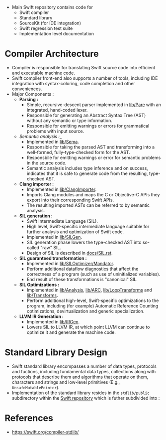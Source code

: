 * Main Swift repository contains code for
	* Swift compiler
	* Standard library
	* SourceKit (for IDE integration)
	* Swift regression test suite
	* Implementation level documentation
# Compiler Architecture
* Compiler is responsible for translating Swift source code into efficient and executable machine code.
* Swift compiler front-end also supports a number of tools, including IDE integration with syntax-coloring, code completion and other conveniences.
* Major Components :
	* __Parsing :__
		* Simple, recursive-descent parser implemented in [lib/Pare](https://github.com/apple/swift/tree/master/lib/Parse) with an integrated, hand-coded lexer.
		* Responsible for generating an Abstract Syntax Tree (AST) without any semantic or type information.
		* Responsible for emitting warnings or errors for grammatical problems with input source.
	* __Semantic_ analysis :__
		* Implemented in [lib/Sema](https://github.com/apple/swift/tree/master/lib/Sema).
		* Responsible for taking the parsed AST and transforming into a well-formed, fully-type-checked form for the AST.
		* Responsbile for emitting warnings or error for semantic problems in the source code.
		* Semantic analysis includes type inference and on success, indicates that it is safe to generate code from the resulting, type-checked AST.
	* __Clang importer :__
		* Implemented in [lib/ClangImporter](https://github.com/apple/swift/tree/master/lib/ClangImporter).
		* Imports Clang modules and maps the C or Objective-C APIs they export into their corresponding Swift APIs.
		* The resulting imported ASTs can be referred to by semantic analysis.
	* __SIL generation :__
		* Swift Intermediate Language (SIL).
		* High level, Swift-specific intermediate language suitable for further analysis and optimization of Swift code.
		* Implemented in [lib/SILGen](https://github.com/apple/swift/tree/master/lib/SILGen).
		* SIL generation phase lowers the type-checked AST into so-called "raw" SIL.
		* Design of SIL is described in [docs/SIL.rst](https://github.com/apple/swift/blob/master/docs/SIL.rst).
	* __SIL guaranteed transformation :__
		* Implemented in [lib/SILOptimizer/Mandator](https://github.com/apple/swift/tree/master/lib/SILOptimizer/Mandatory).
		* Perform additional dataflow diagnostics that affect the correctness of a program (such as use of uninitialized variables).
		* End result of these transformations is "canonical" SIL.
	* __SIL Optimizations :__
		* Implemented in [lib/Analysis](https://github.com/apple/swift/tree/master/lib/SILOptimizer/Analysis), [lib/ARC](https://github.com/apple/swift/tree/master/lib/SILOptimizer/ARC), [lib/LoopTransforms](https://github.com/apple/swift/tree/master/lib/SILOptimizer/LoopTransforms) and [lib/Transforms](https://github.com/apple/swift/tree/master/lib/SILOptimizer/Transforms).
		* Perform additional high-level, Swift-specific optimizations to the program, including (for example) Automatic Reference Counting optimizations, devirtualization and generic specialization.
	* __LLVM IR Generation :__
		* Implemented in [lib/IRGen](https://github.com/apple/swift/tree/master/lib/IRGen).
		* Lowers SIL to LLVM IR, at which point LLVM can continue to optimize it and generate the machine code.
# Standard Library Design
* Swift standard library encompasses a number of data types, protocols and fuctions, including fundamental data types, collections along with protocols that describe them and algorithms that operate on them, characters and strings and low-level primitives (E.g., `UnsafeMutablePointer`).
* Implementation of the standard library resides in the `stdlib/public` subdirectory within the [Swift repository](https://github.com/apple/swift) which is futher subdivided into : 
# References
* https://swift.org/compiler-stdlib/
